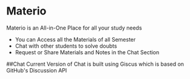 # Materio
Materio is an All-in-One Place for all your study needs 
- You can Access all the Materials of all Semester
- Chat with other students to solve doubts
- Request or Share Materials and Notes in the Chat Section

##Chat 
Current Version of Chat is built using Giscus which is based on GitHub's Discussion API
